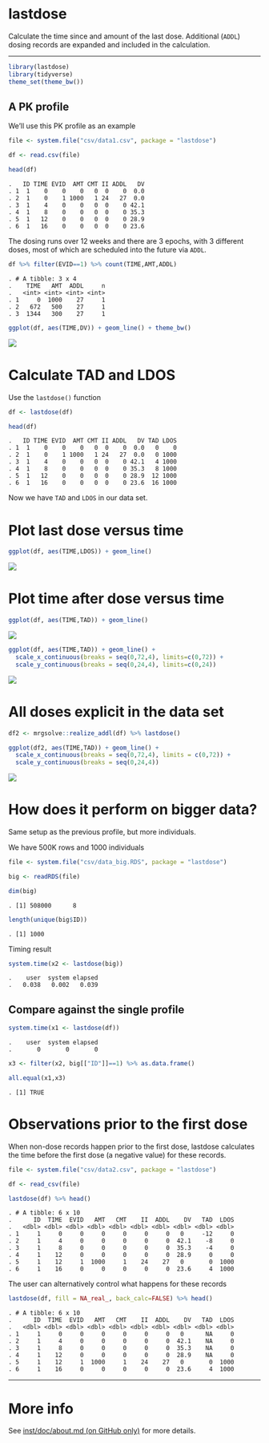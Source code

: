 
# lastdose

Calculate the time since and amount of the last dose. Additional
(`ADDL`) dosing records are expanded and included in the calculation.

<hr>

``` r
library(lastdose)
library(tidyverse)
theme_set(theme_bw())
```

## A PK profile

We’ll use this PK profile as an example

``` r
file <- system.file("csv/data1.csv", package = "lastdose")

df <- read.csv(file) 

head(df)
```

    .   ID TIME EVID  AMT CMT II ADDL   DV
    . 1  1    0    0    0   0  0    0  0.0
    . 2  1    0    1 1000   1 24   27  0.0
    . 3  1    4    0    0   0  0    0 42.1
    . 4  1    8    0    0   0  0    0 35.3
    . 5  1   12    0    0   0  0    0 28.9
    . 6  1   16    0    0   0  0    0 23.6

The dosing runs over 12 weeks and there are 3 epochs, with 3 different
doses, most of which are scheduled into the future via `ADDL`.

``` r
df %>% filter(EVID==1) %>% count(TIME,AMT,ADDL)
```

    . # A tibble: 3 x 4
    .    TIME   AMT  ADDL     n
    .   <int> <int> <int> <int>
    . 1     0  1000    27     1
    . 2   672   500    27     1
    . 3  1344   300    27     1

``` r
ggplot(df, aes(TIME,DV)) + geom_line() + theme_bw()
```

![](man/figures/readme-unnamed-chunk-4-1.png)<!-- -->

# Calculate TAD and LDOS

Use the `lastdose()` function

``` r
df <- lastdose(df)

head(df)
```

    .   ID TIME EVID  AMT CMT II ADDL   DV TAD LDOS
    . 1  1    0    0    0   0  0    0  0.0   0    0
    . 2  1    0    1 1000   1 24   27  0.0   0 1000
    . 3  1    4    0    0   0  0    0 42.1   4 1000
    . 4  1    8    0    0   0  0    0 35.3   8 1000
    . 5  1   12    0    0   0  0    0 28.9  12 1000
    . 6  1   16    0    0   0  0    0 23.6  16 1000

Now we have `TAD` and `LDOS` in our data set.

# Plot last dose versus time

``` r
ggplot(df, aes(TIME,LDOS)) + geom_line()
```

![](man/figures/readme-unnamed-chunk-6-1.png)<!-- -->

# Plot time after dose versus time

``` r
ggplot(df, aes(TIME,TAD)) + geom_line()
```

![](man/figures/readme-unnamed-chunk-7-1.png)<!-- -->

``` r
ggplot(df, aes(TIME,TAD)) + geom_line() + 
  scale_x_continuous(breaks = seq(0,72,4), limits=c(0,72)) + 
  scale_y_continuous(breaks = seq(0,24,4), limits=c(0,24)) 
```

![](man/figures/readme-unnamed-chunk-7-2.png)<!-- -->

# All doses explicit in the data set

``` r
df2 <- mrgsolve::realize_addl(df) %>% lastdose()

ggplot(df2, aes(TIME,TAD)) + geom_line() + 
  scale_x_continuous(breaks = seq(0,72,4), limits = c(0,72)) + 
  scale_y_continuous(breaks = seq(0,24,4))
```

![](man/figures/readme-unnamed-chunk-8-1.png)<!-- -->

# How does it perform on bigger data?

Same setup as the previous profile, but more individuals.

We have 500K rows and 1000 individuals

``` r
file <- system.file("csv/data_big.RDS", package = "lastdose")

big <- readRDS(file)

dim(big)
```

    . [1] 508000      8

``` r
length(unique(big$ID))
```

    . [1] 1000

Timing result

``` r
system.time(x2 <- lastdose(big))
```

    .    user  system elapsed 
    .   0.038   0.002   0.039

## Compare against the single profile

``` r
system.time(x1 <- lastdose(df))
```

    .    user  system elapsed 
    .       0       0       0

``` r
x3 <- filter(x2, big[["ID"]]==1) %>% as.data.frame()

all.equal(x1,x3)
```

    . [1] TRUE

# Observations prior to the first dose

When non-dose records happen prior to the first dose, lastdose
calculates the time before the first dose (a negative value) for these
records.

``` r
file <- system.file("csv/data2.csv", package = "lastdose")

df <- read_csv(file)

lastdose(df) %>% head()
```

    . # A tibble: 6 x 10
    .      ID  TIME  EVID   AMT   CMT    II  ADDL    DV   TAD  LDOS
    .   <dbl> <dbl> <dbl> <dbl> <dbl> <dbl> <dbl> <dbl> <dbl> <dbl>
    . 1     1     0     0     0     0     0     0   0     -12     0
    . 2     1     4     0     0     0     0     0  42.1    -8     0
    . 3     1     8     0     0     0     0     0  35.3    -4     0
    . 4     1    12     0     0     0     0     0  28.9     0     0
    . 5     1    12     1  1000     1    24    27   0       0  1000
    . 6     1    16     0     0     0     0     0  23.6     4  1000

The user can alternatively control what happens for these records

``` r
lastdose(df, fill = NA_real_, back_calc=FALSE) %>% head()
```

    . # A tibble: 6 x 10
    .      ID  TIME  EVID   AMT   CMT    II  ADDL    DV   TAD  LDOS
    .   <dbl> <dbl> <dbl> <dbl> <dbl> <dbl> <dbl> <dbl> <dbl> <dbl>
    . 1     1     0     0     0     0     0     0   0      NA     0
    . 2     1     4     0     0     0     0     0  42.1    NA     0
    . 3     1     8     0     0     0     0     0  35.3    NA     0
    . 4     1    12     0     0     0     0     0  28.9    NA     0
    . 5     1    12     1  1000     1    24    27   0       0  1000
    . 6     1    16     0     0     0     0     0  23.6     4  1000

<hr>

# More info

See [inst/doc/about.md (on GitHub only)](inst/doc/about.md) for more
details.
